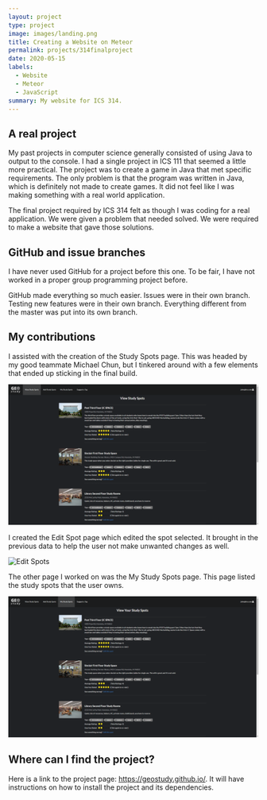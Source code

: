 ```yaml
---
layout: project
type: project
image: images/landing.png
title: Creating a Website on Meteor
permalink: projects/314finalproject
date: 2020-05-15
labels:
  - Website
  - Meteor
  - JavaScript
summary: My website for ICS 314.
---
```


## A real project

My past projects in computer science generally consisted of using Java to output to the console. I had a single project in ICS 111 that seemed a little more practical. The project was to create a game in Java that met specific requirements. The only problem is that the program was written in Java, which is definitely not made to create games. It did not feel like I was making something with a real world application.

The final project required by ICS 314 felt as though I was coding for a real application. We were given a problem that needed solved. We were required to make a website that gave those solutions.

## GitHub and issue branches

I have never used GitHub for a project before this one. To be fair, I have not worked in a proper group programming project before.

GitHub made everything so much easier. Issues were in their own branch. Testing new features were in their own branch. Everything different from the master was put into its own branch.

## My contributions

I assisted with the creation of the Study Spots page. This was headed by my good teammate Michael Chun, but I tinkered around with a few elements that ended up sticking in the final build.

![Study Spots](images/study-spots.png)

I created the Edit Spot page which edited the spot selected. It brought in the previous data to help the user not make unwanted changes as well.

![Edit Spots](images/edit-study-spots.png)

The other page I worked on was the My Study Spots page. This page listed the study spots that the user owns.

![My Study Spots](images/my-study-spots.png)

## Where can I find the project?

Here is a link to the project page: https://geostudy.github.io/. It will have instructions on how to install the project and its dependencies.
